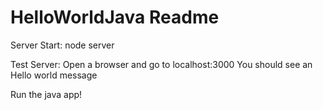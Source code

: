 # HelloWorldJava Readme

Server Start:
	node server
	
Test Server:
	Open a browser and go to
		localhost:3000
	You should see an Hello world message

Run the java app!

